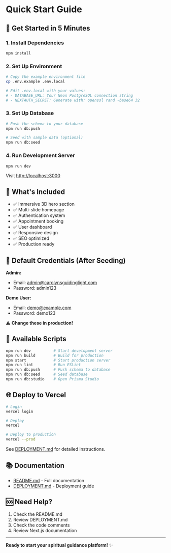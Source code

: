 # Quick Start Guide

## 🚀 Get Started in 5 Minutes

### 1. Install Dependencies

```bash
npm install
```

### 2. Set Up Environment

```bash
# Copy the example environment file
cp .env.example .env.local

# Edit .env.local with your values:
# - DATABASE_URL: Your Neon PostgreSQL connection string
# - NEXTAUTH_SECRET: Generate with: openssl rand -base64 32
```

### 3. Set Up Database

```bash
# Push the schema to your database
npm run db:push

# Seed with sample data (optional)
npm run db:seed
```

### 4. Run Development Server

```bash
npm run dev
```

Visit [http://localhost:3000](http://localhost:3000)

## 🎯 What's Included

- ✅ Immersive 3D hero section
- ✅ Multi-slide homepage
- ✅ Authentication system
- ✅ Appointment booking
- ✅ User dashboard
- ✅ Responsive design
- ✅ SEO optimized
- ✅ Production ready

## 📝 Default Credentials (After Seeding)

**Admin:**

- Email: admin@carolynsguidinglight.com
- Password: admin123

**Demo User:**

- Email: demo@example.com
- Password: demo123

⚠️ **Change these in production!**

## 🔧 Available Scripts

```bash
npm run dev          # Start development server
npm run build        # Build for production
npm start            # Start production server
npm run lint         # Run ESLint
npm run db:push      # Push schema to database
npm run db:seed      # Seed database
npm run db:studio    # Open Prisma Studio
```

## 🌐 Deploy to Vercel

```bash
# Login
vercel login

# Deploy
vercel

# Deploy to production
vercel --prod
```

See [DEPLOYMENT.md](./DEPLOYMENT.md) for detailed instructions.

## 📚 Documentation

- [README.md](./README.md) - Full documentation
- [DEPLOYMENT.md](./DEPLOYMENT.md) - Deployment guide

## 🆘 Need Help?

1. Check the README.md
2. Review DEPLOYMENT.md
3. Check the code comments
4. Review Next.js documentation

---

**Ready to start your spiritual guidance platform!** ✨
